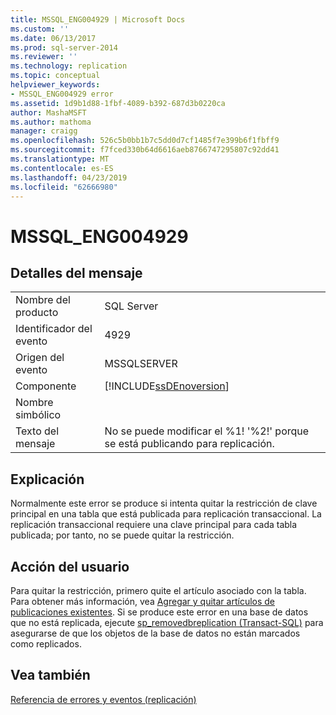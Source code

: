 ```yaml
---
title: MSSQL_ENG004929 | Microsoft Docs
ms.custom: ''
ms.date: 06/13/2017
ms.prod: sql-server-2014
ms.reviewer: ''
ms.technology: replication
ms.topic: conceptual
helpviewer_keywords:
- MSSQL_ENG004929 error
ms.assetid: 1d9b1d88-1fbf-4089-b392-687d3b0220ca
author: MashaMSFT
ms.author: mathoma
manager: craigg
ms.openlocfilehash: 526c5b0bb1b7c5dd0d7cf1485f7e399b6f1fbff9
ms.sourcegitcommit: f7fced330b64d6616aeb8766747295807c92dd41
ms.translationtype: MT
ms.contentlocale: es-ES
ms.lasthandoff: 04/23/2019
ms.locfileid: "62666980"
---
```

# <a name="mssqleng004929"></a>MSSQL_ENG004929
    
## <a name="message-details"></a>Detalles del mensaje  
  
|||  
|-|-|  
|Nombre del producto|SQL Server|  
|Identificador del evento|4929|  
|Origen del evento|MSSQLSERVER|  
|Componente|[!INCLUDE[ssDEnoversion](../../includes/ssdenoversion-md.md)]|  
|Nombre simbólico||  
|Texto del mensaje|No se puede modificar el %1! '%2!' porque se está publicando para replicación.|  
  
## <a name="explanation"></a>Explicación  
 Normalmente este error se produce si intenta quitar la restricción de clave principal en una tabla que está publicada para replicación transaccional. La replicación transaccional requiere una clave principal para cada tabla publicada; por tanto, no se puede quitar la restricción.  
  
## <a name="user-action"></a>Acción del usuario  
 Para quitar la restricción, primero quite el artículo asociado con la tabla. Para obtener más información, vea [Agregar y quitar artículos de publicaciones existentes](publish/add-articles-to-and-drop-articles-from-existing-publications.md). Si se produce este error en una base de datos que no está replicada, ejecute [sp_removedbreplication &#40;Transact-SQL&#41;](/sql/relational-databases/system-stored-procedures/sp-removedbreplication-transact-sql) para asegurarse de que los objetos de la base de datos no están marcados como replicados.  
  
## <a name="see-also"></a>Vea también  
 [Referencia de errores y eventos &#40;replicación&#41;](errors-and-events-reference-replication.md)  
  
  
